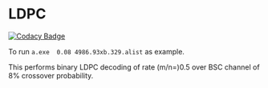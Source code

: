 # LDPC

[![Codacy Badge](https://api.codacy.com/project/badge/Grade/9c428de2904343699d0b71a122237609)](https://app.codacy.com/manual/dexXxed/ldpc?utm_source=github.com&utm_medium=referral&utm_content=dexXxed/ldpc&utm_campaign=Badge_Grade_Dashboard)

To run ``` a.exe  0.08 4986.93xb.329.alist ``` as example.

This performs binary LDPC decoding of rate (m/n=)0.5 over BSC channel of 8% crossover probability.
